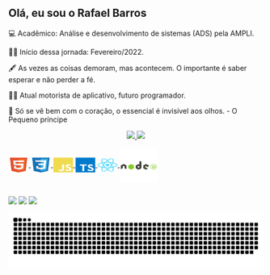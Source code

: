 ## Olá, eu sou o Rafael Barros

💻 Acadêmico: Análise e desenvolvimento de sistemas (ADS) pela AMPLI.

👨‍🎓 Início dessa jornada: Fevereiro/2022.

🖋️ As vezes as coisas demoram, mas acontecem. O importante é saber esperar e não perder a fé.

🙍‍♂️ Atual motorista de aplicativo, futuro programador.

🦊 Só se vê bem com o coração, o essencial é invisível aos olhos. - O Pequeno príncipe

<div align="center">
  <a href="https://github.com/rafaelbarroslima">
  <img height="180em" src="https://github-readme-stats.vercel.app/api?username=rafaelbarroslima&show_icons=true&theme=radical&include_all_commits=true&count_private=true"/>
  <img height="180em" src="https://github-readme-stats.vercel.app/api/top-langs/?username=rafaelbarroslima&layout=compact&langs_count=7&theme=radical"/>
</div>
  
<div style="display: inline_block"><br>
  <img align="center" alt="Rafa-HTML" height="30" width="40" src="https://raw.githubusercontent.com/devicons/devicon/master/icons/html5/html5-original.svg">
  <img align="center" alt="Rafa-CSS" height="30" width="40" src="https://raw.githubusercontent.com/devicons/devicon/master/icons/css3/css3-original.svg">
  <img align="center" alt="Rafa-Js" height="30" width="40" src="https://raw.githubusercontent.com/devicons/devicon/master/icons/javascript/javascript-plain.svg">
  <img align="center" alt="Rafa-Ts" height="30" width="40" src="https://raw.githubusercontent.com/devicons/devicon/master/icons/typescript/typescript-plain.svg">
  <img align="center" alt="Rafa-React" height="30" width="40" src="https://raw.githubusercontent.com/devicons/devicon/master/icons/react/react-original.svg">
  <img align="center" alt="Rafa-NodeJs" height="65" width="75" src="https://raw.githubusercontent.com/devicons/devicon/master/icons/nodejs/nodejs-original-wordmark.svg">
</div>
  
##

<div>
    <a href="https://www.linkedin.com/in/rafael-lima-51212898/" target="_blank"><img src="https://img.shields.io/badge/-LinkedIn-%230077B5?style=for-the-badge&logo=linkedin&logoColor=white" target="_blank"></a>
  <a href = "mailto:rafael.o.lima51@gmail.com"><img src="https://img.shields.io/badge/-Gmail-%23333?style=for-the-badge&logo=gmail&logoColor=white" target="_blank"></a>
  <a href="https://instagram.com/rafaelbarroslimaa" target="_blank"><img src="https://img.shields.io/badge/-Instagram-%23E4405F?style=for-the-badge&logo=instagram&logoColor=white" target="_blank"></a>
  
   ![Snake animation](https://github.com/rafaelbarroslima/rafaelbarroslima/blob/output/github-contribution-grid-snake.svg)
</div>
